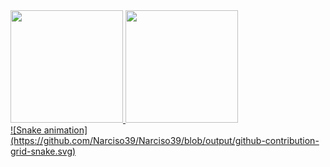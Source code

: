 <div>
<a href="https://github.com/Narciso39">
<img loading="lazy" height="180em" src="https://github-readme-stats.vercel.app/api/top-langs/?username=Narciso39&layout=compact&langs_count=7&theme=dracula"/>
<img loading="lazy" height="180em" src="https://github-readme-stats.vercel.app/api?username=Narciso39&show_icons=true&theme=dracula&include_all_commits=true&count_private=true"/>
</div>
![Snake animation](https://github.com/Narciso39/Narciso39/blob/output/github-contribution-grid-snake.svg)
